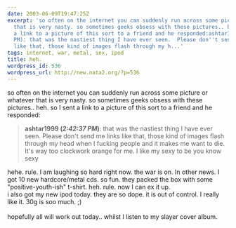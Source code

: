 ```yaml
---
date: 2003-06-09T19:47:25Z
excerpt: 'so often on the internet you can suddenly run across some picture or whatever
  that is very nasty. so sometimes geeks obsess with these pictures.. heh. so I sent
  a link to a picture of this sort to a friend and he responded:ashtar1999 (2:42:37
  PM): that was the nastiest thing I have ever seen.  Please don''t send me links
  like that, those kind of images flash through my h...'
tags: internet, war, metal, sex, ipod
title: heh.
wordpress_id: 536
wordpress_url: http://new.nata2.org/?p=536
---
```


so often on the internet you can suddenly run across some picture or whatever that is very nasty. so sometimes geeks obsess with these pictures.. heh. so I sent a link to a picture of this sort to a friend and he responded:<blockquote><b>ashtar1999 (<i>2:42:37 PM</i>)</b>: that was the nastiest thing I have ever seen.  Please don't send me links like that, those kind of images flash through my head when I fucking people and it makes me want to die.  It's way too clockwork orange for me.  I like my sexy to be you know sexy
</blockquote>
hehe. rule. I am laughing so hard right now. the war is on. In other news. I got 10 new hardcore/metal cds. so fun. they packed the box with some "positive-youth-ish" t-shirt. heh. rule. now I can ex it up. <br/>i also got my new ipod today. they are so dope. it is out of control. I really like it. 30g is soo much. ;) <br/><br/>hopefully all will work out today.. whilst I listen to my slayer cover album. 
